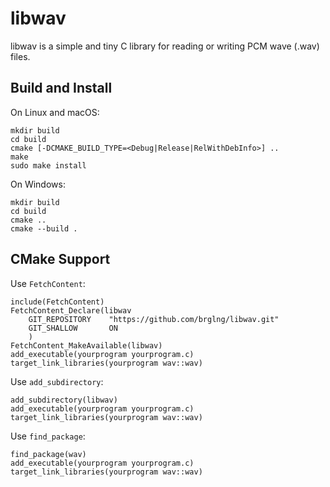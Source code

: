 # libwav

libwav is a simple and tiny C library for reading or writing PCM wave (.wav)
files.

## Build and Install

On Linux and macOS:

    mkdir build
    cd build
    cmake [-DCMAKE_BUILD_TYPE=<Debug|Release|RelWithDebInfo>] ..
    make
    sudo make install

On Windows:

    mkdir build
    cd build
    cmake ..
    cmake --build .

## CMake Support

Use `FetchContent`:

    include(FetchContent)
    FetchContent_Declare(libwav
        GIT_REPOSITORY    "https://github.com/brglng/libwav.git" 
        GIT_SHALLOW       ON
        )
    FetchContent_MakeAvailable(libwav)
    add_executable(yourprogram yourprogram.c)
    target_link_libraries(yourprogram wav::wav)

Use `add_subdirectory`:

    add_subdirectory(libwav)
    add_executable(yourprogram yourprogram.c)
    target_link_libraries(yourprogram wav::wav)

Use `find_package`:

    find_package(wav)
    add_executable(yourprogram yourprogram.c)
    target_link_libraries(yourprogram wav::wav)
